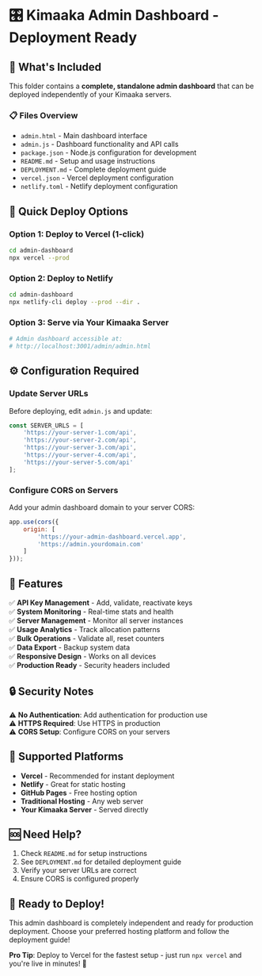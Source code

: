 # 🎛️ Kimaaka Admin Dashboard - Deployment Ready

## 📁 What's Included

This folder contains a **complete, standalone admin dashboard** that can be deployed independently of your Kimaaka servers.

### 📋 Files Overview
- `admin.html` - Main dashboard interface
- `admin.js` - Dashboard functionality and API calls  
- `package.json` - Node.js configuration for development
- `README.md` - Setup and usage instructions
- `DEPLOYMENT.md` - Complete deployment guide
- `vercel.json` - Vercel deployment configuration
- `netlify.toml` - Netlify deployment configuration

## 🚀 Quick Deploy Options

### Option 1: Deploy to Vercel (1-click)
```bash
cd admin-dashboard
npx vercel --prod
```

### Option 2: Deploy to Netlify
```bash
cd admin-dashboard  
npx netlify-cli deploy --prod --dir .
```

### Option 3: Serve via Your Kimaaka Server
```bash
# Admin dashboard accessible at:
# http://localhost:3001/admin/admin.html
```

## ⚙️ Configuration Required

### Update Server URLs
Before deploying, edit `admin.js` and update:

```javascript
const SERVER_URLS = [
    'https://your-server-1.com/api',
    'https://your-server-2.com/api', 
    'https://your-server-3.com/api',
    'https://your-server-4.com/api',
    'https://your-server-5.com/api'
];
```

### Configure CORS on Servers
Add your admin dashboard domain to your server CORS:

```javascript
app.use(cors({
    origin: [
        'https://your-admin-dashboard.vercel.app',
        'https://admin.yourdomain.com'
    ]
}));
```

## 🎯 Features

✅ **API Key Management** - Add, validate, reactivate keys  
✅ **System Monitoring** - Real-time stats and health  
✅ **Server Management** - Monitor all server instances  
✅ **Usage Analytics** - Track allocation patterns  
✅ **Bulk Operations** - Validate all, reset counters  
✅ **Data Export** - Backup system data  
✅ **Responsive Design** - Works on all devices  
✅ **Production Ready** - Security headers included  

## 🔒 Security Notes

⚠️ **No Authentication**: Add authentication for production use  
⚠️ **HTTPS Required**: Use HTTPS in production  
⚠️ **CORS Setup**: Configure CORS on your servers  

## 📱 Supported Platforms

- **Vercel** - Recommended for instant deployment
- **Netlify** - Great for static hosting  
- **GitHub Pages** - Free hosting option
- **Traditional Hosting** - Any web server
- **Your Kimaaka Server** - Served directly

## 🆘 Need Help?

1. Check `README.md` for setup instructions
2. See `DEPLOYMENT.md` for detailed deployment guide  
3. Verify your server URLs are correct
4. Ensure CORS is configured properly

## 🎉 Ready to Deploy!

This admin dashboard is completely independent and ready for production deployment. Choose your preferred hosting platform and follow the deployment guide!

**Pro Tip**: Deploy to Vercel for the fastest setup - just run `npx vercel` and you're live in minutes! 🚀
